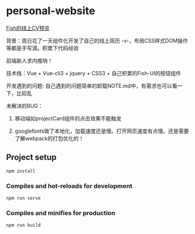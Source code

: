 # personal-website

[Fish的线上CV预览](https://qwaszx43cs.github.io/OnlineCV/dist)

背景：周日花了一天组件化开发了自己的线上简历 -v-，布局CSS样式DOM操作等都是手写滴，积累下代码经验

前端新人求内推呐！

技术栈：Vue + Vue-cli3 + jquery + CSS3 + 自己积累的Fish-UI的按钮组件

开发遇到的问题: 自己遇到的问题简单的卸载NOTE.md中，有需求也可以看一下，比较乱

未解决的BUG：

1. 移动端如projectCard组件的点击效果不能触发

2. googlefonts做了本地化，加载速度还是慢。打开网页速度有点慢。还是需要了解webpack的打包优化的！



## Project setup
```
npm install
```

### Compiles and hot-reloads for development
```
npm run serve
```

### Compiles and minifies for production
```
npm run build
```
